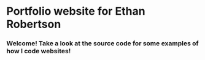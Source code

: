 # Portfolio website for Ethan Robertson
### Welcome! Take a look at the source code for some examples of how I code websites!